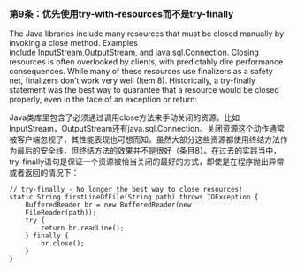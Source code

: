### 第9条：优先使用try-with-resources而不是try-finally

The Java libraries include many resources that must be closed manually by invoking a close method. Examples  
 include InputStream,OutputStream, and java.sql.Connection. Closing resources is often overlooked by clients, with predictably dire performance consequences. While many of these resources use finalizers as a safety net, finalizers don’t work very well \(Item 8\). Historically, a try-finally statement was the best way to guarantee that a resource would be closed properly, even in the face of an exception or return:

Java类库里包含了必须通过调用close方法来手动关闭的资源。比如InputStream，OutputStream还有java.sql.Connection。关闭资源这个动作通常被客户端忽视了，其性能表现也可想而知。虽然大部分这些资源都使用终结方法作为最后的安全线，但终结方法的效果并不是很好（条目8）。在过去的实践当中，try-finally语句是保证一个资源被恰当关闭的最好的方式，即使是在程序抛出异常或者返回的情况下：

```
// try-finally - No longer the best way to close resources!
static String firstLineOfFile(String path) throws IOException { 
    BufferedReader br = new BufferedReader(new
    FileReader(path)); 
    try {
        return br.readLine(); 
    } finally {
        br.close(); 
    }
}

```



